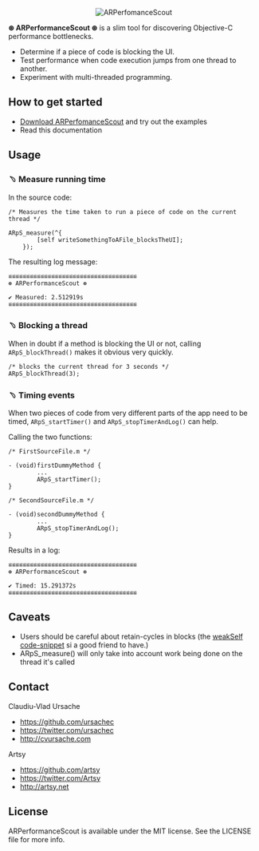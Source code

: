 <p align="center" >
  <img src="https://raw.github.com/ursachec/ARPerformanceScout/master/ARPerformanceScout.png" alt="ARPerfomanceScout" title="ARPerfomanceScout">
</p>

**⊛ ARPerformanceScout ⊛** is a slim tool for discovering Objective-C performance bottlenecks.

- Determine if a piece of code is blocking the UI.
- Test performance when code execution jumps from one thread to another.
- Experiment with multi-threaded programming.

## How to get started

- [Download ARPerfomanceScout](https://github.com/ursachec/ARPerformanceScout/archive/0.0.1.zip) and try out the examples
- Read this documentation


## Usage

### ﹆ Measure running time

In the source code:

```
/* Measures the time taken to run a piece of code on the current thread */

ARpS_measure(^{
        [self writeSomethingToAFile_blocksTheUI];
    });
```

The resulting log message:
 
```
≌≌≌≌≌≌≌≌≌≌≌≌≌≌≌≌≌≌≌≌≌≌≌≌≌≌≌≌≌≌≌≌≌≌≌≌
⊛ ARPerformanceScout ⊛

✔ Measured: 2.512919s
≌≌≌≌≌≌≌≌≌≌≌≌≌≌≌≌≌≌≌≌≌≌≌≌≌≌≌≌≌≌≌≌≌≌≌≌
```
 


### ﹆ Blocking a thread

When in doubt if a method is blocking the UI or not, calling `ARpS_blockThread()` makes it obvious very quickly.
 
 ```
 /* blocks the current thread for 3 seconds */
 ARpS_blockThread(3);
 ```

### ﹆ Timing events

When two pieces of code from very different parts of the app need to be timed, `ARpS_startTimer()` and `ARpS_stopTimerAndLog()` can help.

Calling the two functions:

```
/* FirstSourceFile.m */

- (void)firstDummyMethod {
        ...
        ARpS_startTimer();
}

```

```
/* SecondSourceFile.m */

- (void)secondDummyMethod {
        ...
        ARpS_stopTimerAndLog();
}

```

Results in a log:
```
≌≌≌≌≌≌≌≌≌≌≌≌≌≌≌≌≌≌≌≌≌≌≌≌≌≌≌≌≌≌≌≌≌≌≌≌
⊛ ARPerformanceScout ⊛

✔ Timed: 15.291372s
≌≌≌≌≌≌≌≌≌≌≌≌≌≌≌≌≌≌≌≌≌≌≌≌≌≌≌≌≌≌≌≌≌≌≌≌
```

## Caveats

- Users should be careful about retain-cycles in blocks (the [weakSelf code-snippet](https://github.com/mattt/Xcode-Snippets/blob/master/weakself.m) si a good friend to have.)
- ARpS_measure() will only take into account work being done on the thread it's called


## Contact

Claudiu-Vlad Ursache

- https://github.com/ursachec
- https://twitter.com/ursachec
- http://cvursache.com

Artsy

- https://github.com/artsy
- https://twitter.com/Artsy
- http://artsy.net


## License
ARPerformanceScout is available under the MIT license. See the LICENSE file for more info. 
